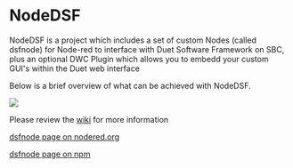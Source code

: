 # NodeDSF
NodeDSF is a project which includes a set of custom Nodes (called dsfnode) for Node-red to interface with Duet Software Framework on SBC, plus an optional DWC Plugin which allows you to embedd your custom GUI's within the Duet web interface

Below is a brief overview of what can be achieved with NodeDSF.  

[![](http://img.youtube.com/vi/Y6JZ-lblt5w/0.jpg)](http://www.youtube.com/watch?v=Y6JZ-lblt5w "NodeDSF overview")

Please review the [wiki](https://github.com/MintyTrebor/NodeDSF/wiki) for more information

[dsfnode page on nodered.org](https://flows.nodered.org/node/node-red-contrib-dsfnode)

[dsfnode page on npm](https://www.npmjs.com/package/node-red-contrib-dsfnode)

